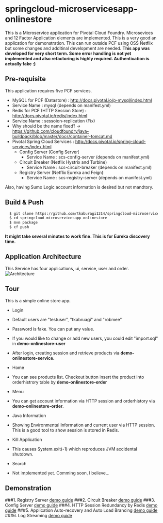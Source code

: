# springcloud-microservicesapp-onlinestore

This is a Microservice application for Pivotal Cloud Foundry. Microsevices and 12 Factor Application elements are implemented. This is a very good an application for demonstration. This can run outside PCF using OSS Netflix but some changes and additinal development are needed. **This app was developed for very short term. Some error handling is not yet implemented and also refactoring is highly required. Authentication is actually fake :)**

## Pre-requisite
This application requires five PCF services.
* MySQL for PCF (Datastore) : http://docs.pivotal.io/p-mysql/index.html
 * Service Name : mysql (depends on manifest.yml) 
* Redis for PCF (HTTP Session Store) : http://docs.pivotal.io/redis/index.html
 * Service Name : sessoion-replication (Fix)
  * Why should be the name fixed? -> https://github.com/cloudfoundry/java-buildpack/blob/master/docs/container-tomcat.md 
* Pivotal Spring Cloud Services : http://docs.pivotal.io/spring-cloud-services/index.html
  * Config Server (Config Server)
    * Service Name : scs-config-server (depends on manifest.yml) 
  * Circuit Breaker (Netflix Hystrix and Turbine)
    * Service Name : scs-circuit-breaker (depends on manifest.yml) 
  * Registry Server (Netflix Eureka and Feign)
    * Service Name : scs-registry-server (depends on manifest.yml) 

Also, having Sumo Logic account information is desired but not mandtory.

## Build & Push
```bash
  $ git clone https://github.com/tkaburagi1214/springcloud-microservicesapp-onlinestore.git
  $ cd springcloud-microservicesapp-onlinestore
  $ mvn package
  $ cf push
````
**It might take several minutes to work fine. This is for Eureka discovery time.**

## Application Architecture
This Service has four applications, ui, service, user and order.
![Architecture](https://github.com/tkaburagi1214/springcloud-microservicesapp-onlinestore/blob/master/assets/Architecture.png)

## Tour
This is a simple online store app.
* Login
 * Default users are "testuser", "tkabruagi" and "robmee"
 * Password is fake. You can put any value.
 * If you would like to change or add new users, you could edit "import.sql" in **demo-onlinestore-user**
 * After login, creating session and retrieve products via **demo-onlinestore-service**.

* Home
 * You can see products list. Checkout button insert the product into orderhistrory table by **demo-onlinestore-order**

* Menu
 * You can get account information via HTTP session and orderhistory via **demo-onlinestore-order**.
 
* Java Information
 * Showing Environmental Information and current user via HTTP session. This is a good tool to show session is stored in Redis.

* Kill Application
 * This causes System.exit(-1) which reproduces JVM accidental shutdown.

* Search 
 * Not implemented yet. Comming soon, I believe... 
 
## Demonstration
###1. Registry Server
  [demo guide](https://github.com/tkaburagi1214/springcloud-microservicesapp-onlinestore/blob/master/demoguide/RegistryServer.md)
###2. Circuit Breaker
  [demo guide](https://github.com/tkaburagi1214/springcloud-microservicesapp-onlinestore/blob/master/demoguide/CircuitBreaker.md)
###3. Config Server
  [demo guide](https://github.com/tkaburagi1214/springcloud-microservicesapp-onlinestore/blob/master/demoguide/ConfigServer.md)
###4. HTTP Session Redundancy by Redis
  [demo guide](https://github.com/tkaburagi1214/springcloud-microservicesapp-onlinestore/blob/master/demoguide/HttpSessionRedis.md)
###5. Application Auto-recovery and Auto Load Brancing
  [demo guide](https://github.com/tkaburagi1214/springcloud-microservicesapp-onlinestore/blob/master/demoguide/AppAutoRecovery.md)
###6. Log Streaming
  [demo guide](https://github.com/tkaburagi1214/springcloud-microservicesapp-onlinestore/blob/master/demoguide/LogStreaming.md)
